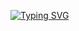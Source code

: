 [![Typing SVG](https://readme-typing-svg.herokuapp.com?font=Lato&duration=1000&color=F7C136&center=true&width=100&lines=eat+my+ass)]()
